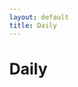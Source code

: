 ```yaml
---
layout: default
title: Daily
---
```


 <div id="contact">
   <h1 class="pageTitle">Daily</h1>
   <div class="contactContent">
    <p class="intro"></p>
  </div>
  <!-- <form action="http://formspree.io/your@mail.com" method="POST">
    <label for="name">Name</label>
    <input type="text" id="name" name="name" class="full-width"><br>
    <label for="email">Email Address</label>
    <input type="email" id="email" name="_replyto" class="full-width"><br>
    <label for="message">Message</label>
    <textarea name="message" id="message" cols="30" rows="10" class="full-width"></textarea><br>
    <input type="submit" value="Send" class="button">
  </form> -->
</div>

